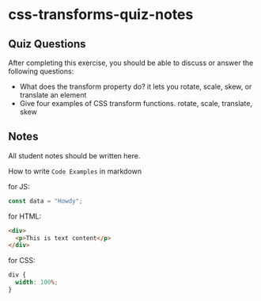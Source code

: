 # css-transforms-quiz-notes

## Quiz Questions

After completing this exercise, you should be able to discuss or answer the following questions:

- What does the transform property do?
it lets you rotate, scale, skew, or translate an element
- Give four examples of CSS transform functions.
rotate, scale, translate, skew

## Notes

All student notes should be written here.


How to write `Code Examples` in markdown

for JS:

```javascript
const data = "Howdy";
```

for HTML:

```html
<div>
  <p>This is text content</p>
</div>
```

for CSS:

```css
div {
  width: 100%;
}
```
